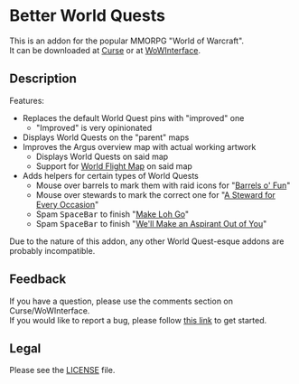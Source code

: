 # Better World Quests

This is an addon for the popular MMORPG "World of Warcraft".  
It can be downloaded at [Curse](https://www.curseforge.com/wow/addons/better-world-quests) or at [WoWInterface](//wowinterface.com/downloads/info24797).

## Description

Features:
- Replaces the default World Quest pins with "improved" one
	- "Improved" is very opinionated
- Displays World Quests on the "parent" maps
- Improves the Argus overview map with actual working artwork
	- Displays World Quests on said map
	- Support for [World Flight Map](https://www.curseforge.com/wow/addons/worldflightmap) on said map
- Adds helpers for certain types of World Quests
	- Mouse over barrels to mark them with raid icons for "[Barrels o' Fun](https://www.wowhead.com/search?q=barrels+o%27+fun)"
	- Mouse over stewards to mark the correct one for "[A Steward for Every Occasion](https://www.wowhead.com/quest=60565)"
	- Spam <kbd>SpaceBar</kbd> to finish "[Make Loh Go](https://www.wowhead.com/search?q=Make+Loh+Go)"
	- Spam <kbd>SpaceBar</kbd> to finish "[We'll Make an Aspirant Out of You](https://www.wowhead.com/quest=59585)"

Due to the nature of this addon, any other World Quest-esque addons are probably incompatible.

## Feedback

If you have a question, please use the comments section on Curse/WoWInterface.  
If you would like to report a bug, please follow [this link](//github.com/p3lim-wow/BetterWorldQuests/issues?q=) to get started.

## Legal

Please see the [LICENSE](//github.com/p3lim-wow/BetterWorldQuests/blob/master/LICENSE.txt) file.
